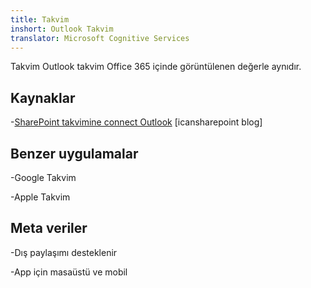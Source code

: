 ```yaml
---
title: Takvim
inshort: Outlook Takvim
translator: Microsoft Cognitive Services
---
```


Takvim Outlook takvim Office 365 içinde görüntülenen değerle aynıdır.

Kaynaklar
---------

-[SharePoint takvimine connect
    Outlook](http://icsh.pt/SPandOutlook) \[icansharepoint blog\]

Benzer uygulamalar
--------------------

-Google Takvim

-Apple Takvim

Meta veriler
--------

-Dış paylaşımı desteklenir

-App için masaüstü ve mobil

